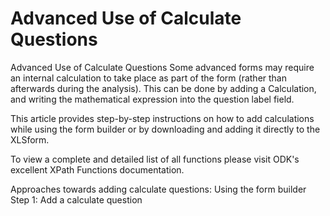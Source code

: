 # Advanced Use of Calculate Questions

Advanced Use of Calculate Questions
Some advanced forms may require an internal calculation to take place as part of the form (rather than afterwards during the analysis). This can be done by adding a Calculation, and writing the mathematical expression into the question label field. 

This article provides step-by-step instructions on how to add calculations while using the form builder or by downloading and adding it directly to the XLSform. 

To view a complete and detailed list of all functions please visit ODK's excellent XPath Functions documentation.  

Approaches towards adding calculate questions:
Using the form builder
Step 1: Add a calculate question
